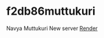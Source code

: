 # f2db86muttukuri
Navya Muttukuri New server
<a href="https://f2db86muttukuri.onrender.com"> Render </a> <br>

